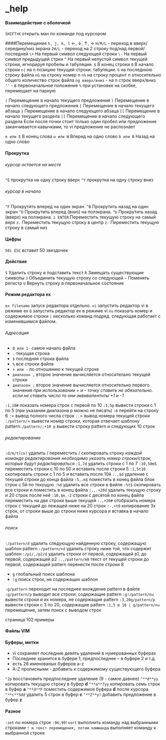 _help
==================

#### Взаимодействие с оболочкой
`SHIFT+K` открыть ман по команде под курсором

####Перемещение
`h, j, k, l` ←, ↓, ↑, →
`H/M/L` - переход в вверх/середину/низ экрана
`2H/L` - переход на 2 строку под/над первой/последней
`\+` На первый символ следующей строки
`\-` На первый символ предыдущей стрки
`^` На первый непустой символ текущей строки, игнорируя пробелы и табуляции.
`$` В конец строки
`0` В начало строки
`n|` на n позицию текущей строки. табуляции.
`G` на последнюю строку файла
`nG` на строку номер n
`n%` на строку процент n относительно общего количество строк файла
`ng вверх/вниз` - на n строк вверх/вниз
`''` - в первоначальное положение
`%` при установке на скобке, перемещает на парную

`(` Перемещение в начало текущего предложения
`)` Перемещение в начало следующего предложения
`{` Перемещение в начало текущего абзаца
`}` Перемещение в начало следующего абзаца
`[[` Перемещение в начало текущего раздела
`]]` Перемещение в начало следующего раздела
Если после точки стоит только один пробел или предложение заканчивается кавычками, то vi предложение не распознает

`e или E` В конец слова
`w или W` Вперед на одно слово
`b или B` Назад на одно слово

#### Прокрутка
###### курсор остается на месте
`^E` прокрутка на одну строку вверх
`^Y` прокрутка на одну строку вниз
###### курсор в начало
`^F` Прокрутить вперед на один экран.
`^B` Прокрутить назад на один экран
`^D` Прокрутить вперед (вниз) на полэкрана.
`^U` Прокрутить назад (вверх) на полэкрана.
`z ENTER` Переместить текущую строку на самый верх
`z.` Переместить текущую строку в центр
`z-` Переместить текущую строку в самый низ



 
#### Цифры
`50i ESC` вставит 50 звездочек

#### Действие
`S` Удалить строку и подставить текст 
`R` Замещать существующие символы 
`J` Объединить текущую строку со следующей 
`~` Поменять регистр 
`U` Вернуть строку в первоначальное состояние 

#### Режим редактора ex
`ex filename` запуск редактора отдельно.
`vi` запустить редактор vi в режиме ex
`Q` запустить редактор ex в режиме vi
`nu` показать номер и содержимое строки
`|` несколько команд подряд. следующая работает с изменившимся файлом.

###### Адресация
- `0 или 1-` самое начало файла
- `.` текущая строка
- `$` последняя строка файла 
- `%` все строки файла
- `+ или -` по отношению к текущей строке
- `диапазон ,` второе значение вычисляется относительно текущей строки
- `диапазон ;` второе значение вычисляется относительно первого значения
*при использовании + и - точку ставить не обязательно. если не ставить число то они эквивалентнты +1 и -1*

`:1,10#` показать номера строк с первой по 10
`:1,5p` вывести строки с 1 по 5 (при указании диапазона p можно не писать)
`:6` перейти на строку 6
`:`= вывод полного числа строк
`:.`= вывод номера текущей строки
`:/pattern/`= вывести номер строки, которая отвечает шаблону pattern`:/pattern/;+10 p` вывести строку pattern и следующих 10 строк

###### редактирование
`:d/m/t(co)` удалить / переместить / скопировать строку
*каждой команде редактирования необходимо указать номер строки/строк, которые будут редактироваться*
`:1,7d` удалить строки с 1 по 7
`:10,50m5` переместить строки с 10 по 50 и вставить после строки 5
`:1,5t10` скопировать строки с 1 по 5 и вставить после 10й
`:.,$d` удаление с текущей строки до конца файла
`:5,.m$` поместить в конец файла блок строк с 5й по текущую
`:%d` удалить все строки в файле
`:%t$` скопировать все строки и поместить в конец файла
`:.,.+20d` удалить текущую строку и 20 строк после неё
`:10,$m.-2` строки с десятой по конец файла переместить на две строки выше текущей
`:.,+20#` отобразить номера строк с текущей до лежащей ниже на 20 строк
`:-,+t0` копирование 3х строк, от строки выше до строки ниже курсора и вставка в начало файла

###### поиск
`:/pattern/d` удалить следующую найденную строку, содержащую шаблон pattern
`:/pattern/+d` удалить строку ниже той, что содержит шаблон
`:/p1/,/p2/d` удалить строки от первой, содержащей p1, до первой, содержащей p2
`:.,/pattern/m8` текст от текущей строки до первой, содержащей pattern перенести после строки 8
- `g` глобальный поиск шаблона
- `!g` поиск строк, не содержащих шаблон

`:g/pattern` переходит на последнее вхождение pattern в файле
`:g/pattern/p` выводит все строки, содержащие pattern
`:g!/pattern/nu` вывести строки и их номера, не содержащие pattern
`:3,20g/pattern/p` вывести строки с 3 по 20, содержащие pattern
`:1,5 m 10 | g/pattern/nu` перемещение, затем поиск с выводом строк





 страница 102 примеры


#### Файлы VIM


#### Буферы, метки
- vi сохраняет последние девять удалений в нумерованных буферах
- Последнее хранится в буфере 1, предпоследнее – в буфере 2 и т.д.
- есть 26 именованых буферов a-z
- A-Z прописными - добавить к содержимому существующего буфера

`"2p` восстановить предпоследнее удаление (9 - самое давнее)
`"**d**yy` копировать текущую строку в буфер **d**
`"**a**7yy` копировать семь строк в буфер **а**
`"**d**P` поместить содержимое буфера **d** после курсора
`"**с**5dd` удалить 5 строк в буфер **с**
`"**Z**y)` добавить предложение в буфер **z**


#### Разное

`:set` nu номера строк
`:96,99!sort` выполнить команду над выбранными строками
`! и текст перемещения, потом комманда` выполняет команду к выбранной строке
